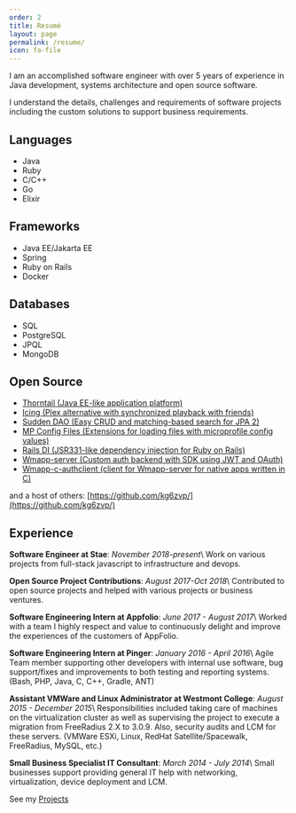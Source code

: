 ```yaml
---
order: 2
title: Resumé
layout: page
permalink: /resume/
icon: fa-file
---
```


I am an accomplished software engineer with over 5 years of experience in Java development, systems architecture and open source software.

I understand the details, challenges and requirements of software projects including the custom solutions to support business requirements.

## Languages

- Java
- Ruby
- C/C++
- Go
- Elixir

## Frameworks

- Java EE/Jakarta EE
- Spring
- Ruby on Rails
- Docker

## Databases

- SQL
- PostgreSQL
- JPQL
- MongoDB

## Open Source

- [Thorntail (Java EE-like application platform)](https://github.com/thorntail/thorntail/)
- [Icing (Plex alternative with synchronized playback with friends)](https://gitlab.mccollum.enterprises/icing/media/)
- [Sudden DAO (Easy CRUD and matching-based search for JPA 2)](https://github.com/kg6zvp/sudden-dao/)
- [MP Config Files (Extensions for loading files with microprofile config values)](https://github.com/kg6zvp/mp-conf-files/)
- [Rails DI (JSR331-like dependency injection for Ruby on Rails)](https://github.com/kg6zvp/eisiges-di-provider-rails/)
- [Wmapp-server (Custom auth backend with SDK using JWT and OAuth)](https://github.com/kg6zvp/wmapp-loginserver/)
- [Wmapp-c-authclient (client for Wmapp-server for native apps written in C)](https://github.com/kg6zvp/wmapp-c-authclient/)

and a host of others: [https://github.com/kg6zvp/](https://github.com/kg6zvp/)

## Experience

**Software Engineer at Stae**: *November 2018-present*\\
Work on various projects from full-stack javascript to infrastructure and devops.

**Open Source Project Contributions**: *August 2017-Oct 2018*\\
Contributed to open source projects and helped with various projects or business ventures.

**Software Engineering Intern at Appfolio**: *June 2017 - August 2017*\\
Worked with a team I highly respect and value to continuously delight and improve the experiences of the customers of AppFolio.

**Software Engineering Intern at Pinger**: *January 2016 - April 2016*\\
Agile Team member supporting other developers with internal use software, bug support/fixes and improvements to both testing and reporting systems. (Bash, PHP, Java, C, C++, Gradle, ANT)

**Assistant VMWare and Linux Administrator at Westmont College**: *August 2015 - December 2015*\\
Responsibilities included taking care of machines on the virtualization cluster as well as supervising the project to execute a migration from FreeRadius 2.X to 3.0.9. Also, security audits and LCM for these servers. (VMWare ESXi, Linux, RedHat Satellite/Spacewalk, FreeRadius, MySQL, etc.)

**Small Business Specialist IT Consultant**: *March 2014 - July 2014*\\
Small businesses support providing general IT help with networking, virtualization, device deployment and LCM.

See my [Projects](https://github.com/kg6zvp/)

